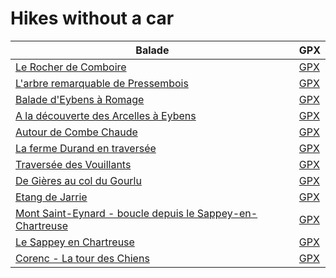 # Hikes without a car

| Balade                                                                                                        | GPX     |
|---------------------------------------------------------------------------------------------------------------|---------|
| [Le Rocher de Comboire](https://www.grenoble-montagne.com/balade/267/779-le-rocher-de-comboire.htm) | [GPX](http://www.grenoble-montagne.com/uploads/Ballade/b9/267_532_Rocher-de-comboire.gpx) |
| [L'arbre remarquable de Pressembois](https://www.grenoble-montagne.com/balade/262/779-l-arbre-remarquable-de-pressembois.htm) | [GPX](http://www.grenoble-montagne.com/uploads/Ballade/dc/262_536_L-arbre-remarquable-de-Pressembois.gpx) |
| [Balade d'Eybens à Romage](https://www.grenoble-montagne.com/balade/261/779-balade-d-eybens-a-romage.htm) | [GPX](http://www.grenoble-montagne.com/uploads/Ballade/fe/261_511_ballade-d-Eybens-a-Romage.gpx) |
| [A la découverte des Arcelles à Eybens](https://www.grenoble-montagne.com/balade/273/779-a-la-decouverte-des-arcelles-a-eybens.htm) | [GPX](http://www.grenoble-montagne.com/uploads/Ballade/7b/273_552_decouverte-des-Arcelles-a-Eybens.gpx) |
| [Autour de Combe Chaude](https://www.grenoble-montagne.com/balade/217/779-autour-de-combe-chaude.htm) | [GPX](http://www.grenoble-montagne.com/uploads/Ballade/d6/217_779_autour-de-combe-chaude.gpx) |
| [La ferme Durand en traversée](https://www.grenoble-montagne.com/balade/270/779-la-ferme-durand-en-traversee.htm) | [GPX](http://www.grenoble-montagne.com/uploads/Ballade/27/270_680_la-ferme-durand-en-traversee.gpx) |
| [Traversée des Vouillants](https://www.grenoble-montagne.com/balade/275/779-traversee-des-vouillants.htm) | [GPX](http://www.grenoble-montagne.com/uploads/Ballade/93/275_380_Traversee-des-vouillants.gpx) |
| [De Gières au col du Gourlu](https://www.grenoble-montagne.com/balade/259/779-de-gieres-au-col-du-gourlu.htm) | [GPX](http://www.grenoble-montagne.com/uploads/Ballade/e3/259_701_De-gieres-a-col-du-gourlu.gpx) |
| [Etang de Jarrie](https://www.grenoble-montagne.com/balade/281/779-etang-de-jarrie.htm) | [GPX](http://www.grenoble-montagne.com/uploads/Ballade/d5/281_129_Etang-de-Jarrie-depuis-echirolles.gpx) |
| [Mont Saint-Eynard - boucle depuis le Sappey-en-Chartreuse](https://www.grenoble-montagne.com/balade/106/779-mont-saint-eynard-boucle-depuis-le-sappey-en-chartreuse.htm) | [GPX](http://www.grenoble-montagne.com/uploads/Ballade/95/106_931_st-eynard.gpx) |
| [Le Sappey en Chartreuse](https://www.grenoble-montagne.com/balade/284/779-le-sappey-en-chartreuse.htm) | [GPX](http://www.grenoble-montagne.com/uploads/Ballade/b9/284_275_Le-sappey-en-chartreuse.gpx) |
| [Corenc - La tour des Chiens](https://www.grenoble-montagne.com/balade/280/779-corenc-la-tour-des-chiens.htm) | [GPX](http://www.grenoble-montagne.com/uploads/Ballade/cb/280_589_Corenc-La-tour-des-chiens.gpx) |
